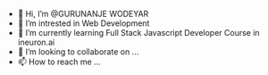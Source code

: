 - 👋 Hi, I’m @GURUNANJE WODEYAR
- 👀 I’m intrested in Web Development
- 🌱 I’m currently learning Full Stack Javascript Developer Course in ineuron.ai
- 💞️ I’m looking to collaborate on ...
- 📫 How to reach me ...

<!---
GURU2099/GURU2099 is a ✨ special ✨ repository because its `README.md` (this file) appears on your GitHub profile.
You can click the Preview link to take a look at your changes.
--->
